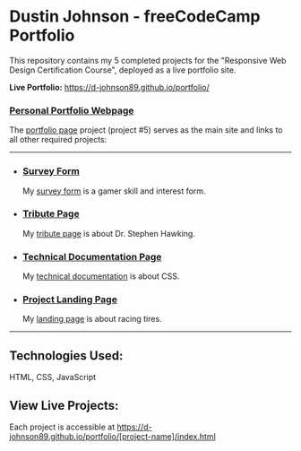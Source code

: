 # Dustin Johnson - freeCodeCamp Portfolio

This repository contains my 5 completed projects for the "Responsive Web Design Certification Course", deployed as a live portfolio site.

**Live Portfolio:** https://d-johnson89.github.io/portfolio/

### [Personal Portfolio Webpage](https://www.freecodecamp.org/learn/2022/responsive-web-design/build-a-personal-portfolio-webpage-project/build-a-personal-portfolio-webpage)

The [portfolio page](https://github.com/D-Johnson89/portfolio) project (project #5) serves as the main site and links to all other required projects:

---

- ### [Survey Form](https://www.freecodecamp.org/learn/2022/responsive-web-design/build-a-survey-form-project/build-a-survey-form)

    My [survey form](https://d-johnson89.github.io/portfolio/surveyForm/index.html) is a gamer skill and interest form.

- ### [Tribute Page](https://www.freecodecamp.org/learn/2022/responsive-web-design/build-a-tribute-page-project/build-a-tribute-page)

    My [tribute page](https://d-johnson89.github.io/portfolio/tributePage/index.html) is about Dr. Stephen Hawking.

- ### [Technical Documentation Page](https://www.freecodecamp.org/learn/2022/responsive-web-design/build-a-technical-documentation-page-project/build-a-technical-documentation-page)

    My [technical documentation](https://d-johnson89.github.io/portfolio/technicalDoc/index.html) is about CSS.

- ### [Project Landing Page](https://www.freecodecamp.org/learn/2022/responsive-web-design/build-a-product-landing-page-project/build-a-product-landing-page)

    My [landing page](https://d-johnson89.github.io/portfolio/landingPage/index.html) is about racing tires.


---

## Technologies Used:
HTML, CSS, JavaScript

## View Live Projects:
Each project is accessible at https://d-johnson89.github.io/portfolio/[project-name]/index.html